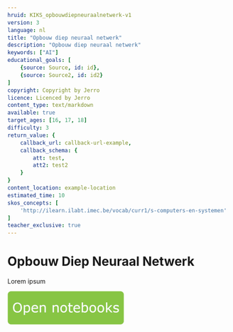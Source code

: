 ```yaml
---
hruid: KIKS_opbouwdiepneuraalnetwerk-v1
version: 3
language: nl
title: "Opbouw diep neuraal netwerk"
description: "Opbouw diep neuraal netwerk"
keywords: ["AI"]
educational_goals: [
    {source: Source, id: id}, 
    {source: Source2, id: id2}
]
copyright: Copyright by Jerro
licence: Licenced by Jerro
content_type: text/markdown
available: true
target_ages: [16, 17, 18]
difficulty: 3
return_value: {
    callback_url: callback-url-example,
    callback_schema: {
        att: test,
        att2: test2
    }
}
content_location: example-location
estimated_time: 10
skos_concepts: [
    'http://ilearn.ilabt.imec.be/vocab/curr1/s-computers-en-systemen'
]
teacher_exclusive: true
---
```


# Opbouw Diep Neuraal Netwerk
Lorem ipsum

[![](embed/Knop.png "Knop")](https://kiks.ilabt.imec.be/jupyterhub/?id=1720 "Diep neuraal netwerk")
